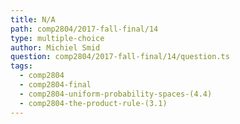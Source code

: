 ```yaml
---
title: N/A
path: comp2804/2017-fall-final/14
type: multiple-choice
author: Michiel Smid
question: comp2804/2017-fall-final/14/question.ts
tags:
  - comp2804
  - comp2804-final
  - comp2804-uniform-probability-spaces-(4.4)
  - comp2804-the-product-rule-(3.1)
---
```

